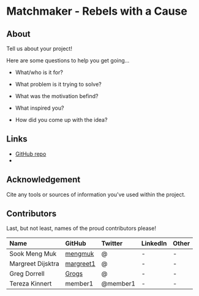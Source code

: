 # Matchmaker - Rebels with a Cause

## About

Tell us about your project!

Here are some questions to help you get going...

- What/who is it for?

- What problem is it trying to solve?

- What was the motivation befind?

- What inspired you?

- How did you come up with the idea?

## Links

- [GitHub repo](https://github.com/wdd-rebels/matchmaker)
- []()


## Acknowledgement

Cite any tools or sources of information you've used within the project.

## Contributors

Last, but not least, names of the proud contributors please!

| Name | GitHub | Twitter | LinkedIn | Other |
| :--- | :--- | :--- | :--- | :--- |
| Sook Meng Muk | [mengmuk](https://github.com/mengmuk) | @ | - | - |
| Margreet Dijsktra | [margreet1](https://github.com/margreet1) | @ | - | - |
| Greg Dorrell | [Grogs](https://github.com/Grogs) | @ | - | - |
| Tereza Kinnert | member1 | @member1 | - | - |
